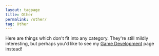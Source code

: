 ```yaml
---
layout: tagpage
title: Other
permalink: /other/
tag: Other
---
```


Here are things which don't fit into any category. They're still mildly interesting, but perhaps you'd like to see my [Game Development][] page instead!

[Game Development]: </gd/>
